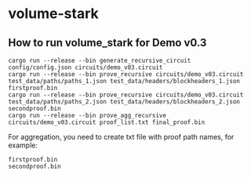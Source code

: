 # volume-stark

## How to run volume_stark for Demo v0.3
```
cargo run --release --bin generate_recursive_circuit config/config.json circuits/demo_v03.circuit
cargo run --release --bin prove_recursive circuits/demo_v03.circuit test_data/paths/paths_1.json test_data/headers/blockheaders_1.json firstproof.bin
cargo run --release --bin prove_recursive circuits/demo_v03.circuit test_data/paths/paths_2.json test_data/headers/blockheaders_2.json secondproof.bin
cargo run --release --bin prove_agg_recursive circuits/demo_v03.circuit proof_list.txt final_proof.bin     
```

For aggregation, you need to create txt file with proof path names, for example:
```
firstproof.bin
secondproof.bin
```
